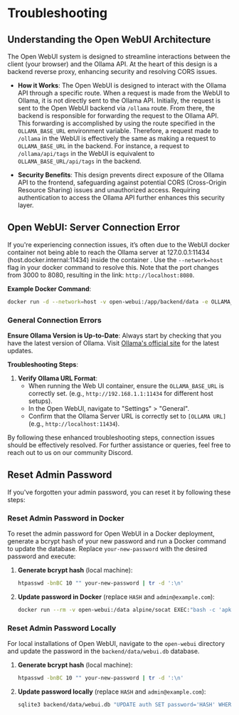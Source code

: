 # Troubleshooting

## Understanding the Open WebUI Architecture

The Open WebUI system is designed to streamline interactions between the client (your browser) and the Ollama API. At the heart of this design is a backend reverse proxy, enhancing security and resolving CORS issues.

- **How it Works**: The Open WebUI is designed to interact with the Ollama API through a specific route. When a request is made from the WebUI to Ollama, it is not directly sent to the Ollama API. Initially, the request is sent to the Open WebUI backend via `/ollama` route. From there, the backend is responsible for forwarding the request to the Ollama API. This forwarding is accomplished by using the route specified in the `OLLAMA_BASE_URL` environment variable. Therefore, a request made to `/ollama` in the WebUI is effectively the same as making a request to `OLLAMA_BASE_URL` in the backend. For instance, a request to `/ollama/api/tags` in the WebUI is equivalent to `OLLAMA_BASE_URL/api/tags` in the backend.

- **Security Benefits**: This design prevents direct exposure of the Ollama API to the frontend, safeguarding against potential CORS (Cross-Origin Resource Sharing) issues and unauthorized access. Requiring authentication to access the Ollama API further enhances this security layer.

## Open WebUI: Server Connection Error

If you're experiencing connection issues, it’s often due to the WebUI docker container not being able to reach the Ollama server at 127.0.0.1:11434 (host.docker.internal:11434) inside the container . Use the `--network=host` flag in your docker command to resolve this. Note that the port changes from 3000 to 8080, resulting in the link: `http://localhost:8080`.

**Example Docker Command**:

```bash
docker run -d --network=host -v open-webui:/app/backend/data -e OLLAMA_BASE_URL=http://127.0.0.1:11434 --name open-webui --restart always ghcr.io/open-webui/open-webui:main
```

### General Connection Errors

**Ensure Ollama Version is Up-to-Date**: Always start by checking that you have the latest version of Ollama. Visit [Ollama's official site](https://ollama.com/) for the latest updates.

**Troubleshooting Steps**:

1. **Verify Ollama URL Format**:
   - When running the Web UI container, ensure the `OLLAMA_BASE_URL` is correctly set. (e.g., `http://192.168.1.1:11434` for different host setups).
   - In the Open WebUI, navigate to "Settings" > "General".
   - Confirm that the Ollama Server URL is correctly set to `[OLLAMA URL]` (e.g., `http://localhost:11434`).

By following these enhanced troubleshooting steps, connection issues should be effectively resolved. For further assistance or queries, feel free to reach out to us on our community Discord.

## Reset Admin Password

If you've forgotten your admin password, you can reset it by following these steps:

### Reset Admin Password in Docker

To reset the admin password for Open WebUI in a Docker deployment, generate a bcrypt hash of your new password and run a Docker command to update the database. Replace `your-new-password` with the desired password and execute:

1. **Generate bcrypt hash** (local machine):
   ```bash
   htpasswd -bnBC 10 "" your-new-password | tr -d ':\n'
   ```

2. **Update password in Docker** (replace `HASH` and `admin@example.com`):
   ```bash
   docker run --rm -v open-webui:/data alpine/socat EXEC:"bash -c 'apk add sqlite && echo UPDATE auth SET password='\''HASH'\'' WHERE email='\''admin@example.com'\''; | sqlite3 /data/ollama.db'", STDIO
   ```

### Reset Admin Password Locally

For local installations of Open WebUI, navigate to the `open-webui` directory and update the password in the `backend/data/webui.db` database.

1. **Generate bcrypt hash** (local machine):
   ```bash
   htpasswd -bnBC 10 "" your-new-password | tr -d ':\n'
   ```

2. **Update password locally** (replace `HASH` and `admin@example.com`):
   ```bash
   sqlite3 backend/data/webui.db "UPDATE auth SET password='HASH' WHERE email='admin@example.com';"
   ```